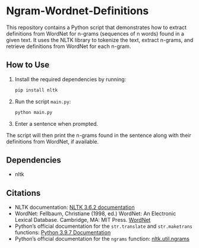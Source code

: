 # Ngram-Wordnet-Definitions

This repository contains a Python script that demonstrates how to extract definitions from WordNet for n-grams (sequences of n words) found in a given text. It uses the NLTK library to tokenize the text, extract n-grams, and retrieve definitions from WordNet for each n-gram.

## How to Use
1. Install the required dependencies by running:
   ```sh
   pip install nltk
   ```
2. Run the script `main.py`:
   ```sh
   python main.py
   ```
3. Enter a sentence when prompted.

The script will then print the n-grams found in the sentence along with their definitions from WordNet, if available.

## Dependencies
- nltk

## Citations
- NLTK documentation: [NLTK 3.6.2 documentation](https://www.nltk.org/index.html)
- WordNet: Fellbaum, Christiane (1998, ed.) WordNet: An Electronic Lexical Database. Cambridge, MA: MIT Press. [WordNet](https://direct.mit.edu/books/book/1928/WordNetAn-Electronic-Lexical-Database)
- Python’s official documentation for the `str.translate` and `str.maketrans` functions: [Python 3.9.7 Documentation](https://docs.python.org/3/library/stdtypes.html)
- Python’s official documentation for the `ngrams` function: [nltk.util.ngrams](https://www.nltk.org/_modules/nltk/util.html)
